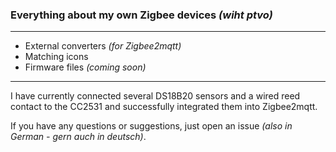 <H3>Everything about my own Zigbee devices <i>(wiht ptvo)</i></H3>
<hr>
<ul>
<li>External converters <i>(for Zigbee2mqtt)</i></li>
<li>Matching icons</li>
<li>Firmware files <i>(coming soon)</i></li>
</ul>
<hr>

I have currently connected several DS18B20 sensors and a wired reed contact to the CC2531 and successfully integrated them into Zigbee2mqtt.

If you have any questions or suggestions, just open an issue <i>(also in German - gern auch in deutsch)</i>.
